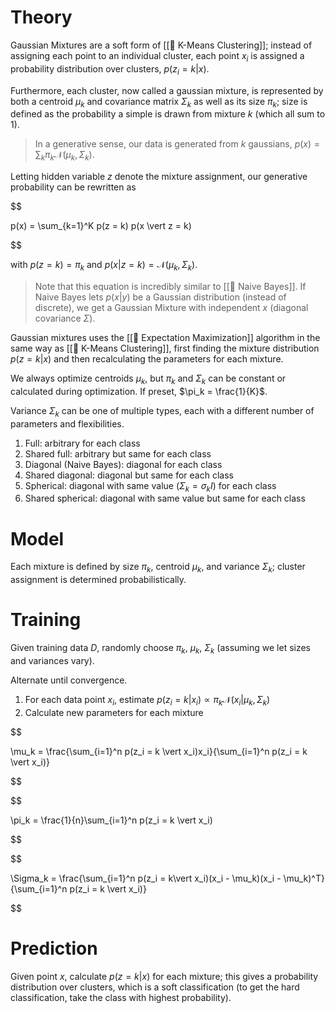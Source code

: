 

# Theory
Gaussian Mixtures are a soft form of [[🎒 K-Means Clustering]]; instead of assigning each point to an individual cluster, each point $x_i$ is assigned a probability distribution over clusters, $p(z_i = k \vert x)$.

Furthermore, each cluster, now called a gaussian mixture, is represented by both a centroid $\mu_k$ and covariance matrix $\Sigma_k$ as well as its size $\pi_k$; size is defined as the probability a simple is drawn from mixture $k$ (which all sum to $1$).

> In a generative sense, our data is generated from $k$ gaussians, $p(x) = \sum_k \pi_k \mathcal{N}(\mu_k, \Sigma_k)$.

Letting hidden variable $z$ denote the mixture assignment, our generative probability can be rewritten as 

$$

p(x) = \sum_{k=1}^K p(z = k) p(x \vert z = k)

$$

with $p(z = k) = \pi_k$ and $p(x \vert z = k) = \mathcal{N}(\mu_k, \Sigma_k)$.

> Note that this equation is incredibly similar to [[👶 Naive Bayes]]. If Naive Bayes lets $p(x \vert y)$ be a Gaussian distribution (instead of discrete), we get a Gaussian Mixture with independent $x$ (diagonal covariance $\Sigma$).

Gaussian mixtures uses the [[🎉 Expectation Maximization]] algorithm in the same way as [[🎒 K-Means Clustering]], first finding the mixture distribution $p(z = k \vert x)$ and then recalculating the parameters for each mixture.

We always optimize centroids $\mu_k$, but $\pi_k$ and $\Sigma_k$ can be constant or calculated during optimization. If preset, $\pi_k = \frac{1}{K}$.

Variance $\Sigma_k$ can be one of multiple types, each with a different number of parameters and flexibilities.
1.  Full: arbitrary for each class
2.  Shared full: arbitrary but same for each class
3.  Diagonal (Naive Bayes): diagonal for each class
4.  Shared diagonal: diagonal but same for each class
5.  Spherical: diagonal with same value ($\Sigma_k = \sigma_kI$) for each class
6.  Shared spherical: diagonal with same value but same for each class

# Model
Each mixture is defined by size $\pi_k$, centroid $\mu_k$, and variance $\Sigma_k$; cluster assignment is determined probabilistically.

# Training
Given training data $D$, randomly choose $\pi_k$, $\mu_k$, $\Sigma_k$ (assuming we let sizes and variances vary).

Alternate until convergence.
1. For each data point $x_i$, estimate $p(z_i = k \vert x_i) \propto \pi_k \mathcal{N}(x_i \vert \mu_k, \Sigma_k)$
2. Calculate new parameters for each mixture
   

$$

 \mu_k = \frac{\sum_{i=1}^n p(z_i = k \vert x_i)x_i}{\sum_{i=1}^n p(z_i = k \vert x_i)} 

$$

$$

 \pi_k = \frac{1}{n}\sum_{i=1}^n p(z_i = k \vert x_i) 

$$

$$

 \Sigma_k = \frac{\sum_{i=1}^n p(z_i = k\vert x_i)(x_i - \mu_k)(x_i - \mu_k)^T}{\sum_{i=1}^n p(z_i = k \vert x_i)} 

$$

# Prediction
Given point $x$, calculate $p(z = k \vert x)$ for each mixture; this gives a probability distribution over clusters, which is a soft classification (to get the hard classification, take the class with highest probability).


